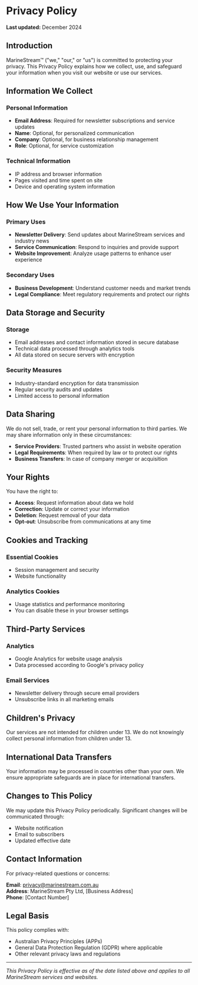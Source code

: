 # Privacy Policy

**Last updated:** December 2024

## Introduction

MarineStream™ ("we," "our," or "us") is committed to protecting your privacy. This Privacy Policy explains how we collect, use, and safeguard your information when you visit our website or use our services.

## Information We Collect

### Personal Information
- **Email Address**: Required for newsletter subscriptions and service updates
- **Name**: Optional, for personalized communication
- **Company**: Optional, for business relationship management
- **Role**: Optional, for service customization

### Technical Information
- IP address and browser information
- Pages visited and time spent on site
- Device and operating system information

## How We Use Your Information

### Primary Uses
- **Newsletter Delivery**: Send updates about MarineStream services and industry news
- **Service Communication**: Respond to inquiries and provide support
- **Website Improvement**: Analyze usage patterns to enhance user experience

### Secondary Uses
- **Business Development**: Understand customer needs and market trends
- **Legal Compliance**: Meet regulatory requirements and protect our rights

## Data Storage and Security

### Storage
- Email addresses and contact information stored in secure database
- Technical data processed through analytics tools
- All data stored on secure servers with encryption

### Security Measures
- Industry-standard encryption for data transmission
- Regular security audits and updates
- Limited access to personal information

## Data Sharing

We do not sell, trade, or rent your personal information to third parties. We may share information only in these circumstances:

- **Service Providers**: Trusted partners who assist in website operation
- **Legal Requirements**: When required by law or to protect our rights
- **Business Transfers**: In case of company merger or acquisition

## Your Rights

You have the right to:
- **Access**: Request information about data we hold
- **Correction**: Update or correct your information
- **Deletion**: Request removal of your data
- **Opt-out**: Unsubscribe from communications at any time

## Cookies and Tracking

### Essential Cookies
- Session management and security
- Website functionality

### Analytics Cookies
- Usage statistics and performance monitoring
- You can disable these in your browser settings

## Third-Party Services

### Analytics
- Google Analytics for website usage analysis
- Data processed according to Google's privacy policy

### Email Services
- Newsletter delivery through secure email providers
- Unsubscribe links in all marketing emails

## Children's Privacy

Our services are not intended for children under 13. We do not knowingly collect personal information from children under 13.

## International Data Transfers

Your information may be processed in countries other than your own. We ensure appropriate safeguards are in place for international transfers.

## Changes to This Policy

We may update this Privacy Policy periodically. Significant changes will be communicated through:
- Website notification
- Email to subscribers
- Updated effective date

## Contact Information

For privacy-related questions or concerns:

**Email**: privacy@marinestream.com.au  
**Address**: MarineStream Pty Ltd, [Business Address]  
**Phone**: [Contact Number]

## Legal Basis

This policy complies with:
- Australian Privacy Principles (APPs)
- General Data Protection Regulation (GDPR) where applicable
- Other relevant privacy laws and regulations

---

*This Privacy Policy is effective as of the date listed above and applies to all MarineStream services and websites.* 
